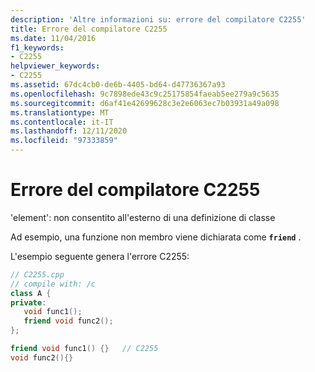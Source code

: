 ```yaml
---
description: 'Altre informazioni su: errore del compilatore C2255'
title: Errore del compilatore C2255
ms.date: 11/04/2016
f1_keywords:
- C2255
helpviewer_keywords:
- C2255
ms.assetid: 67dc4cb0-de6b-4405-bd64-d47736367a93
ms.openlocfilehash: 9c7898ede43c9c25175854faeab5ee279a9c5635
ms.sourcegitcommit: d6af41e42699628c3e2e6063ec7b03931a49a098
ms.translationtype: MT
ms.contentlocale: it-IT
ms.lasthandoff: 12/11/2020
ms.locfileid: "97333859"
---
```

# <a name="compiler-error-c2255"></a>Errore del compilatore C2255

'element': non consentito all'esterno di una definizione di classe

Ad esempio, una funzione non membro viene dichiarata come **`friend`** .

L'esempio seguente genera l'errore C2255:

```cpp
// C2255.cpp
// compile with: /c
class A {
private:
   void func1();
   friend void func2();
};

friend void func1() {}   // C2255
void func2(){}
```
